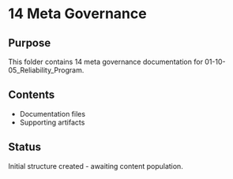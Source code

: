 # 14 Meta Governance

## Purpose
This folder contains 14 meta governance documentation for 01-10-05_Reliability_Program.

## Contents
- Documentation files
- Supporting artifacts

## Status
Initial structure created - awaiting content population.
